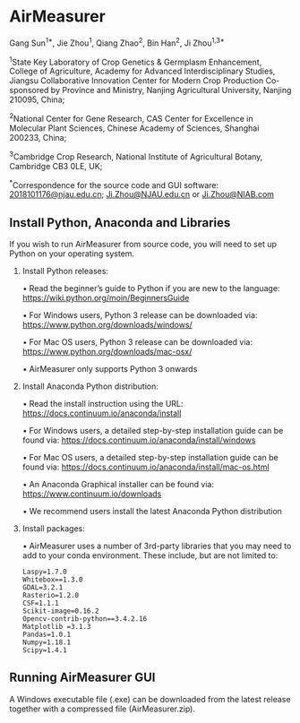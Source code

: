 # AirMeasurer

Gang Sun<sup>1*</sup>, Jie Zhou<sup>1</sup>, Qiang Zhao<sup>2</sup>, Bin Han<sup>2</sup>, Ji Zhou<sup>1,3*</sup>

<sup>1</sup>State Key Laboratory of Crop Genetics & Germplasm Enhancement, College of Agriculture, Academy for Advanced Interdisciplinary Studies, Jiangsu Collaborative Innovation Center for Modern Crop Production Co-sponsored by Province and Ministry, Nanjing Agricultural University, Nanjing 210095, China;

<sup>2</sup>National Center for Gene Research, CAS Center for Excellence in Molecular Plant Sciences, Chinese Academy of Sciences, Shanghai 200233, China;

<sup>3</sup>Cambridge Crop Research, National Institute of Agricultural Botany, Cambridge CB3 0LE, UK;

<sup>*</sup>Correspondence for the source code and GUI software: 2018101176@njau.edu.cn; Ji.Zhou@NJAU.edu.cn or Ji.Zhou@NIAB.com

## Install Python, Anaconda and Libraries
If you wish to run AirMeasurer from source code, you will need to set up Python on your operating system. 

1. Install Python releases:
   
   •	Read the beginner’s guide to Python if you are new to the language: 
   https://wiki.python.org/moin/BeginnersGuide
   
   •	For Windows users, Python 3 release can be downloaded via: 
   https://www.python.org/downloads/windows/
   
   •	For Mac OS users, Python 3 release can be downloaded via: 
   https://www.python.org/downloads/mac-osx/
   
   •	AirMeasurer only supports Python 3 onwards

2. Install Anaconda Python distribution:
   
   •	Read the install instruction using the URL: https://docs.continuum.io/anaconda/install
   
   •	For Windows users, a detailed step-by-step installation guide can be found via: 
   https://docs.continuum.io/anaconda/install/windows 
   
   •	For Mac OS users, a detailed step-by-step installation guide can be found via:
   https://docs.continuum.io/anaconda/install/mac-os.html
   
   •	An Anaconda Graphical installer can be found via: 
   https://www.continuum.io/downloads

   •	We recommend users install the latest Anaconda Python distribution

3. Install packages:

   • AirMeasurer uses a number of 3rd-party libraries that you may need to add to your conda environment.
   These include, but are not limited to:
   
       Laspy=1.7.0
       Whitebox==1.3.0
       GDAL=3.2.1
       Rasterio=1.2.0
       CSF=1.1.1
       Scikit-image=0.16.2
       Opencv-contrib-python==3.4.2.16
       Matplotlib =3.1.3
       Pandas=1.0.1
       Numpy=1.18.1
       Scipy=1.4.1
   
## Running AirMeasurer GUI

A Windows executable file (.exe) can be downloaded from the latest release together with a compressed file (AirMeasurer.zip).
